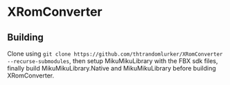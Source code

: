 # XRomConverter

## Building

Clone using `git clone https://github.com/thtrandomlurker/XRomConverter --recurse-submodules`, then setup MikuMikuLibrary with the FBX sdk files, finally build MikuMikuLibrary.Native and MikuMikuLibrary before building XRomConverter.
